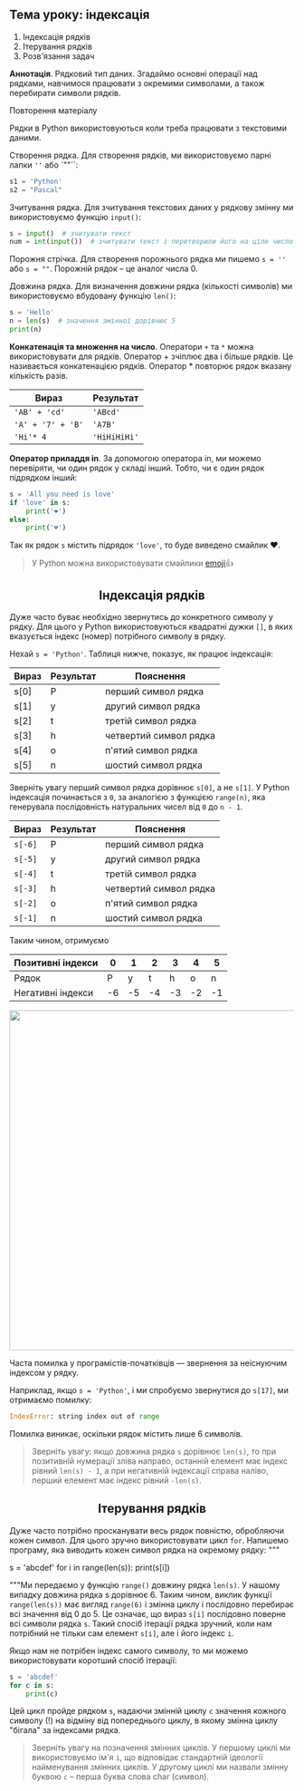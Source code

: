 
## Тема уроку: індексація

1. Індексація рядків
2. Ітерування рядків
3. Розв'язання задач

**Аннотація**. Рядковий тип даних. Згадаймо основні операції над рядками, навчимося працювати з окремими символами, а також перебирати символи рядків.

Повторення матеріалу

Рядки в Python використовуються коли треба працювати з текстовими даними.

Створення рядка. Для створення рядків, ми використовуємо парні лапки `''` або `""``:

```python
s1 = 'Python'
s2 = "Pascal"
```

Зчитування рядка. Для зчитування текстових даних у рядкову змінну ми використовуємо функцію `input()`:

```python
s = input()  # зчитувати текст
num = int(input())  # зчитувати текст і перетворили його на ціле число
```

Порожня стрічка. Для створення порожнього рядка ми пишемо `s = ''` або `s = ""`. Порожній рядок – це аналог числа 0.

Довжина рядка. Для визначення довжини рядка (кількості символів) ми використовуємо вбудовану функцію `len()`:

```python
s = 'Hello'
n = len(s)  # значення змінної дорівнює 5
print(n)
```

**Конкатенація та множення на число**. Оператори `+` та `*` можна використовувати для рядків. Оператор + зчіплює два і більше рядків. Це називається конкатенацією рядків. Оператор * повторює рядок вказану кількість разів.

Вираз | Результат
--|--
`'AB' + 'cd'` |	`'ABcd'`
`'A' + '7' + 'B'` |	`'A7B'`
`'Hi'* 4`	| `'HiHiHiHi'`

**Оператор приладдя in**. За допомогою оператора in, ми можемо перевіряти, чи один рядок у складі інший. Тобто, чи є один рядок підрядком інший:

```python
s = 'All you need is love'
if 'love' in s:
    print('❤️')
else:
    print('💔')
```

Так як рядок `s` містить підрядок `'love'`, то буде виведено смайлик ❤️.

> У Python можна використовувати смайлики [emoji](https://pypi.org/project/emoji/)👍

<h2 align="center"><b>Індексація рядків</b></h2>

Дуже часто буває необхідно звернутись до конкретного символу у рядку. Для цього у Python використовуються квадратні дужки `[]`, в яких вказується індекс (номер) потрібного символу в рядку.

Нехай `s = 'Python'`. Таблиця нижче, показує, як працює індексація:

Вираз | Результат | Пояснення
--|--|--
s[0] | P | перший символ рядка
s[1] | y | другий символ рядка
s[2] | t | третій символ рядка
s[3] | h | четвертий символ рядка
s[4] | o | п'ятий символ рядка
s[5] | n | шостий символ рядка

Зверніть увагу перший символ рядка дорівнює `s[0]`, а не `s[1]`. У Python індексація починається з `0`, за аналогією з функцією `range(n)`, яка генерувала послідовність натуральних чисел від `0` до `n - 1`.

Вираз | Результат | Пояснення
--|--|--
`s[-6]` |P| перший символ рядка
`s[-5]` |y| другий символ рядка
`s[-4]` |t| третій символ рядка
`s[-3]` |h| четвертий символ рядка
`s[-2]` |o| п'ятий символ рядка
`s[-1]` |n| шостий символ рядка

Таким чином, отримуємо

Позитивні індекси | 0 | 1 | 2 | 3 | 4 | 5
--|--|--|--|--|--|--
Рядок | P | y | t | h | o | n
Негативні індекси | -6 | -5 | -4 | -3 | -2 | -1

<div align="center"><img src="https://ucarecdn.com/5c246d29-0ccb-4045-94dd-775f4483edd3/" width="600"></div>

Часта помилка у програмістів-початківців — звернення за неіснуючим індексом у рядку.

Наприклад, якщо `s = 'Python'`, і ми спробуємо звернутися до `s[17]`, ми отримаємо помилку:

```python
IndexError: string index out of range
```
Помилка виникає, оскільки рядок містить лише 6 символів.

> Зверніть увагу: якщо довжина рядка `s` дорівнює `len(s)`, то при позитивній нумерації зліва направо, останній елемент має індекс рівний `len(s) - 1`, а при негативній індексації справа наліво, перший елемент має індекс рівний `-len(s)`.

<h2 align="center"><b>Ітерування рядків</b></h2>

Дуже часто потрібно просканувати весь рядок повністю, обробляючи кожен символ. Для цього зручно використовувати цикл `for`. Напишемо програму, яка виводить кожен символ рядка на окремому рядку:
"""

s = 'abcdef'
for i in range(len(s)):
    print(s[i])

"""Ми передаємо у функцію `range()` довжину рядка `len(s)`. У нашому випадку довжина рядка s дорівнює 6. Таким чином, виклик функції `range(len(s))` має вигляд `range(6)` і змінна циклу i послідовно перебирає всі значення від 0 до 5. Це означає, що вираз `s[i]` послідовно поверне всі символи рядка `s`. Такий спосіб ітерації рядка зручний, коли нам потрібний не тільки сам елемент `s[i]`, але і його індекс `i`.

Якщо нам не потрібен індекс самого символу, то ми можемо використовувати коротший спосіб ітерації:

```python
s = 'abcdef'
for c in s:
    print(c)
```

Цей цикл пройде рядком `s`, надаючи змінній циклу `c` значення кожного символу (!) на відміну від попереднього циклу, в якому змінна циклу "бігала" за індексами рядка.

> Зверніть увагу на позначення змінних циклів. У першому циклі ми використовуємо ім'я `i`, що відповідає стандартній ідеології найменування змінних циклів. У другому циклі ми назвали змінну буквою `c` – перша буква слова char (символ).
